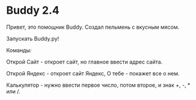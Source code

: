 # Buddy 2.4
Привет, это помощник Buddy. Создал пельмень с вкусным мясом.

Запускать Buddy.py!

Команды: 

Открой Сайт - откроет сайт, но главное ввести адрес сайта.

Открой Яндекс - откроет сайт Яндекс, О тебе - покажет все о нем.

Калькулятор - нужно ввести первое число, потом второе, и знак +, -, * или /.
